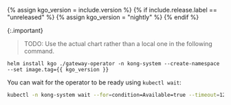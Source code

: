 {% assign kgo_version = include.version %}
{% if include.release.label == "unreleased" %}
{% assign kgo_version = "nightly" %}
{% endif %}

{:.important}
> TODO: Use the actual chart rather than a local one in the following command.

```
helm install kgo ./gateway-operator -n kong-system --create-namespace --set image.tag={{ kgo_version }}
```

You can wait for the operator to be ready using `kubectl wait`:

```bash
kubectl -n kong-system wait --for=condition=Available=true --timeout=120s deployment/kgo-gateway-operator-controller-manager
```
